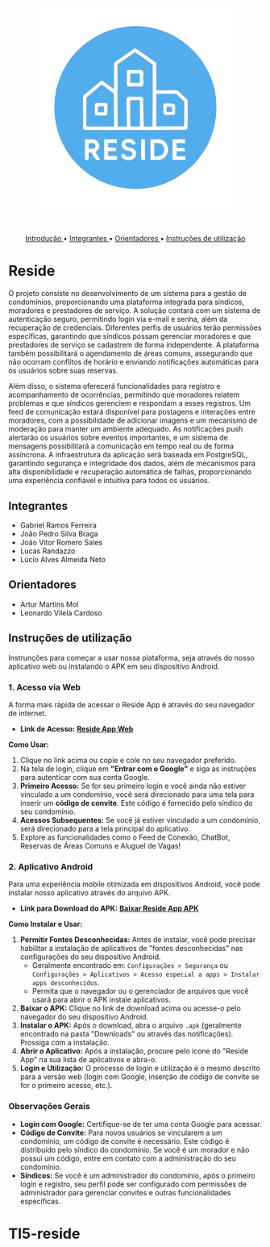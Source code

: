 <br>
<h3 align="center">
<img width="400px" src="docs/imagens/icone.png">
</h3>
<br>
<p align="center">
 <a href="#Reside"> Introdução </a> •
 <a href="#Integrantes"> Integrantes </a> • 
 <a href="#Orientadores"> Orientadores </a> • 
 <a href="#Instruções-de-utilização"> Instruções de utilização </a>
</p>

# Reside

O projeto consiste no desenvolvimento de um sistema para a gestão de condomínios, proporcionando uma plataforma integrada para síndicos, moradores e prestadores de serviço. A solução contará com um sistema de autenticação seguro, permitindo login via e-mail e senha, além da recuperação de credenciais. Diferentes perfis de usuários terão permissões específicas, garantindo que síndicos possam gerenciar moradores e que prestadores de serviço se cadastrem de forma independente. A plataforma também possibilitará o agendamento de áreas comuns, assegurando que não ocorram conflitos de horário e enviando notificações automáticas para os usuários sobre suas reservas.

Além disso, o sistema oferecerá funcionalidades para registro e acompanhamento de ocorrências, permitindo que moradores relatem problemas e que síndicos gerenciem e respondam a esses registros. Um feed de comunicação estará disponível para postagens e interações entre moradores, com a possibilidade de adicionar imagens e um mecanismo de moderação para manter um ambiente adequado. As notificações push alertarão os usuários sobre eventos importantes, e um sistema de mensagens possibilitará a comunicação em tempo real ou de forma assíncrona. A infraestrutura da aplicação será baseada em PostgreSQL, garantindo segurança e integridade dos dados, além de mecanismos para alta disponibilidade e recuperação automática de falhas, proporcionando uma experiência confiável e intuitiva para todos os usuários.

## Integrantes

* Gabriel Ramos Ferreira
* João Pedro Silva Braga
* João Vitor Romero Sales
* Lucas Randazzo
* Lúcio Alves Almeida Neto

## Orientadores

* Artur Martins Mol
* Leonardo Vilela Cardoso

## Instruções de utilização

Instrunções para começar a usar nossa plataforma, seja através do nosso aplicativo web ou instalando o APK em seu dispositivo Android.

### 1. Acesso via Web

A forma mais rápida de acessar o Reside App é através do seu navegador de internet.

*   **Link de Acesso:** [**Reside App Web**](https://reside-app.netlify.app/)

   **Como Usar:**

   1.  Clique no link acima ou copie e cole no seu navegador preferido.
   2.  Na tela de login, clique em **"Entrar com o Google"** e siga as instruções para autenticar com sua conta Google.
   3.  **Primeiro Acesso:** Se for seu primeiro login e você ainda não estiver vinculado a um condomínio, você será direcionado para uma tela para inserir um **código de convite**. Este código é fornecido pelo síndico do seu condomínio.
   4.  **Acessos Subsequentes:** Se você já estiver vinculado a um condomínio, será direcionado para a tela principal do aplicativo.
   5.  Explore as funcionalidades como o Feed de Conexão, ChatBot, Reservas de Áreas Comuns e Aluguel de Vagas!


### 2. Aplicativo Android

Para uma experiência mobile otimizada em dispositivos Android, você pode instalar nosso aplicativo através do arquivo APK.

*   **Link para Download do APK:** [**Baixar Reside App APK**](https://drive.google.com/file/d/1P8VED79slbF1FGZF5DZNUCwxYy-1V_ig/view?usp=sharing)

   **Como Instalar e Usar:**
   
   1.  **Permitir Fontes Desconhecidas:** Antes de instalar, você pode precisar habilitar a instalação de aplicativos de "fontes desconhecidas" nas configurações do seu dispositivo Android.
       *   Geralmente encontrado em: `Configurações > Segurança` ou `Configurações > Aplicativos > Acesso especial a apps > Instalar apps desconhecidos`.
       *   Permita que o navegador ou o gerenciador de arquivos que você usará para abrir o APK instale aplicativos.
   2.  **Baixar o APK:** Clique no link de download acima ou acesse-o pelo navegador do seu dispositivo Android.
   3.  **Instalar o APK:** Após o download, abra o arquivo `.apk` (geralmente encontrado na pasta "Downloads" ou através das notificações). Prossiga com a instalação.
   4.  **Abrir o Aplicativo:** Após a instalação, procure pelo ícone do "Reside App" na sua lista de aplicativos e abra-o.
   5.  **Login e Utilização:** O processo de login e utilização é o mesmo descrito para a versão web (login com Google, inserção de código de convite se for o primeiro acesso, etc.).


### Observações Gerais

*   **Login com Google:** Certifique-se de ter uma conta Google para acessar.
*   **Código de Convite:** Para novos usuários se vincularem a um condomínio, um código de convite é necessário. Este código é distribuído pelo síndico do condomínio. Se você é um morador e não possui um código, entre em contato com a administração do seu condomínio.
*   **Síndicos:** Se você é um administrador do condomínio, após o primeiro login e registro, seu perfil pode ser configurado com permissões de administrador para gerenciar convites e outras funcionalidades específicas.


# TI5-reside

